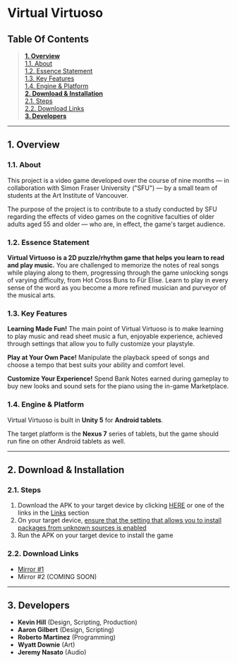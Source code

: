 # Virtual Virtuoso
## Table Of Contents

> [**1. Overview**](#1)  
[1.1. About](#1_About)  
[1.2. Essence Statement](#1_Essence)  
[1.3. Key Features](#1_Features)  
[1.4. Engine & Platform](#1_Engine)  
[**2. Download & Installation**](#2)  
[2.1. Steps](#2_Steps)  
[2.2. Download Links](#2_Links)  
[**3. Developers**](#3)  

---

## <a name="1"></a>1. Overview
### <a name="1_About"></a>1.1. About
This project is a video game developed over the course of nine months — in collaboration with Simon Fraser University ("SFU") — by a small team of students at the Art Institute of Vancouver.

The purpose of the project is to contribute to a study conducted by SFU regarding the effects of video games on the cognitive faculties of older adults aged 55 and older — who are, in effect, the game's target audience.

### <a name="1_Essence"></a>1.2. Essence Statement
**Virtual Virtuoso is a 2D puzzle/rhythm game that helps you learn to read and play music.** You are challenged to memorize the notes of real songs while playing along to them, progressing through the game unlocking songs of varying difficulty, from Hot Cross Buns to Für Elise. Learn to play in every sense of the word as you become a more refined musician and purveyor of the musical arts.

### <a name="1_Features"></a>1.3. Key Features
**Learning Made Fun!** The main point of Virtual Virtuoso is to make learning to play music and read sheet music a fun, enjoyable experience, achieved through settings that allow you to fully customize your playstyle.

**Play at Your Own Pace!** Manipulate the playback speed of songs and choose a tempo that best suits your ability and comfort level.

**Customize Your Experience!** Spend Bank Notes earned during gameplay to buy new looks and sound sets for the piano using the in-game Marketplace.

### <a name="1_Engine"></a>1.4. Engine & Platform
Virtual Virtuoso is built in **Unity 5** for **Android tablets**.

The target platform is the **Nexus 7** series of tablets, but the game should run fine on other Android tablets as well.

---

## <a name="2"></a>2. Download & Installation
### <a name="2_Steps"></a>2.1. Steps
1. Download the APK to your target device by clicking [HERE][DL-Mirror-1] or one of the links in the [Links](#2_Links) section
2. On your target device, [ensure that the setting that allows you to install packages from unknown sources is enabled](http://fieldguide.gizmodo.com/how-to-install-unauthorized-apps-on-android-and-ios-1764645648)
3. Run the APK on your target device to install the game

### <a name="2_Links"></a>2.2. Download Links
- [Mirror #1][DL-Mirror-1]
- Mirror #2 (COMING SOON)

---

## <a name="3"></a>3. Developers
- **Kevin Hill** (Design, Scripting, Production)  
- **Aaron Gilbert** (Design, Scripting)  
- **Roberto Martinez** (Programming)  
- **Wyatt Downie** (Art)  
- **Jeremy Nasato** (Audio)  

[DL-Mirror-1]: http://bit.ly/VirtualVirtuoso-R1-APK  "Download APK from Dropbox (Mirror #1)"
